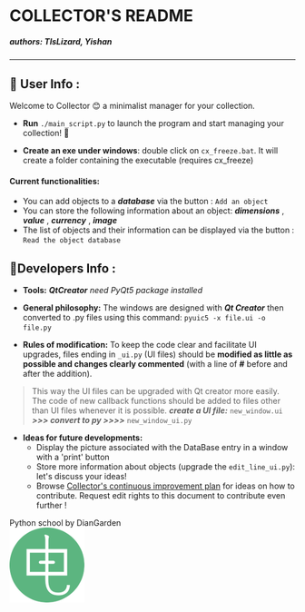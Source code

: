 # COLLECTOR'S README
##### *authors: TlsLizard, Yishan*
***
## **:loudspeaker: User Info :**
  
Welcome to Collector :blush:  a minimalist manager for your collection.  
* **Run**  `./main_script.py`  to launch the program and start managing your collection! :punch:

* **Create an exe under windows**:
double click on `cx_freeze.bat`. It will create a folder containing the executable (requires cx_freeze)

#### Current functionalities:
  - You can add objects to a ***database*** via the button : ```Add an object```
  - You can store the following information  about an object:  ***dimensions*** , ***value*** , ***currency*** , ***image***
  - The list of objects and their information can be displayed via the button : ```Read the object database```

## **:ledger:Developers Info :**

* **Tools:**  ***QtCreator***
_need PyQt5 package installed_

* **General philosophy:** The windows are designed with ***Qt Creator*** then converted to .py files using this command: `pyuic5 -x file.ui -o file.py`

* **Rules of modification:** To keep the code clear and facilitate UI upgrades, files ending in `_ui.py` (UI files) should be **modified as little as possible and changes clearly commented** (with a line of **#** before and after the addition). 
>This way the UI files can be upgraded with Qt creator more easily. The code of new callback functions should be added to files other than UI files whenever it is possible.
***create a UI file:*** `new_window.ui`  ***>>> convert to py >>>>*** `new_window_ui.py`

* **Ideas for future developments:**
  * Display the picture associated with the DataBase entry in a window with a 'print' button
  * Store more information about objects (upgrade the `edit_line_ui.py`): let's discuss your ideas!
  * Browse [Collector's continuous improvement plan](https://docs.google.com/spreadsheets/d/1C8u6lvReYK2EKYNKb6sXuTvEO1Q9m0ytoQSeTaUkn2k/edit?usp=sharing) for ideas on how to contribute. Request edit rights to this document to contribute even further !



Python school by DianGarden  
  ![DianGarden](/Diangarden.png)
